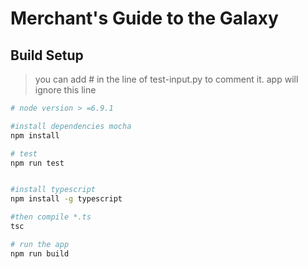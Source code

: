 #  Merchant's Guide to the Galaxy




## Build Setup

> you can add # in the line of test-input.py to comment it. app will ignore this line


``` bash
# node version > =6.9.1

#install dependencies mocha
npm install

# test 
npm run test


#install typescript
npm install -g typescript

#then compile *.ts
tsc

# run the app
npm run build



